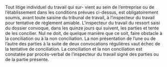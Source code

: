 Tout litige individuel du travail qui sur- vient au sein de l’entreprise ou de l’établissement dans les conditions prévues ci-dessus, est obligatoirement soumis, avant toute saisine du tribunal de travail, à l’inspecteur du travail pour tentative de règlement amiable.
L’inspecteur du travail du ressort saisi du dossier convoque, dans les quinze jours qui suivent, les parties et tente de les concilier.
Nul ne doit, de quelque manière que ce soit, faire obstacle à la conciliation ou à la non conciliation.
La non présentation de l’une ou de l’autre des parties à la suite de deux convocations régulières vaut échec de la tentative de conciliation.
La conciliation et la non conciliation est constatée par procès-verbal de l’inspecteur du travail signé des parties ou de la partie présente.